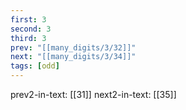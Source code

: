 ```yaml
---
first: 3
second: 3
third: 3
prev: "[[many_digits/3/32]]"
next: "[[many_digits/3/34]]"
tags: [odd]
---
```

prev2-in-text: [[31]]
next2-in-text: [[35]]
